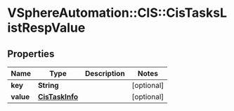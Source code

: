 # VSphereAutomation::CIS::CisTasksListRespValue

## Properties
Name | Type | Description | Notes
------------ | ------------- | ------------- | -------------
**key** | **String** |  | [optional] 
**value** | [**CisTaskInfo**](CisTaskInfo.md) |  | [optional] 


